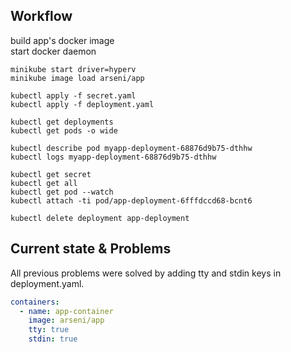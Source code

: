 ## Workflow

build app's docker image  
start docker daemon

```shell
minikube start driver=hyperv
minikube image load arseni/app

kubectl apply -f secret.yaml
kubectl apply -f deployment.yaml

kubectl get deployments
kubectl get pods -o wide

kubectl describe pod myapp-deployment-68876d9b75-dthhw
kubectl logs myapp-deployment-68876d9b75-dthhw

kubectl get secret
kubectl get all
kubectl get pod --watch
kubectl attach -ti pod/app-deployment-6fffdccd68-bcnt6

kubectl delete deployment app-deployment
```

## Current state & Problems  
  
All previous problems were solved by adding tty and stdin keys in deployment.yaml.

```yaml
containers:
  - name: app-container
    image: arseni/app
    tty: true
    stdin: true
```
